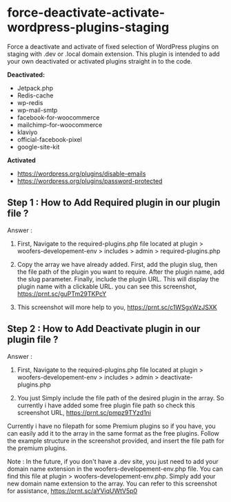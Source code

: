 # force-deactivate-activate-wordpress-plugins-staging
Force a deactivate and activate of fixed selection of WordPress plugins on staging with .dev or .local domain extension.
This plugin is intended to add your own deactivated or activated plugins straight in to the code.

**Deactivated:**
- Jetpack.php
- Redis-cache
- wp-redis
- wp-mail-smtp
- facebook-for-woocommerce
- mailchimp-for-woocommerce
- klaviyo
- official-facebook-pixel
- google-site-kit

**Activated**
- https://wordpress.org/plugins/disable-emails
- https://wordpress.org/plugins/password-protected


## Step 1 : How to Add Required plugin in our plugin file ?

Answer :

1. First, Navigate to the required-plugins.php file located at plugin > woofers-developement-env > includes > admin > required-plugins.php

2. Copy the array we have already added. First, add the plugin slug, then the file path of the plugin you want to require. After the plugin name, add the slug parameter. Finally, include the plugin URL. This will display the plugin name with a clickable URL. you can see this screenshot, https://prnt.sc/guPTm29TKPcY

3. This screenshot will more help to you, https://prnt.sc/c1WSgxWzJSXK

## Step 2 : How to Add Deactivate plugin in our plugin file ?

Answer :

1. First, Navigate to the required-plugins.php file located at plugin > woofers-developement-env > includes > admin > deactivate-plugins.php

2. You just Simply include the file path of the desired plugin in the array. So currently i have added some free plugin file path so check this screenshot URL, https://prnt.sc/pmpz9TYzd1ni

Currently i have no filepath for some Premium plugins so if you have, you can easily add it to the array in the same format as the free plugins. Follow the example structure in the screenshot provided, and insert the file path for the premium plugins.

Note : In the future, if you don't have a .dev site, you just need to add your domain name extension in the woofers-developement-env.php file. You can find this file at plugin > woofers-developement-env.php. Simply add your new domain name extension to the array. You can refer to this screenshot for assistance, https://prnt.sc/aYViqUWtV5p0
